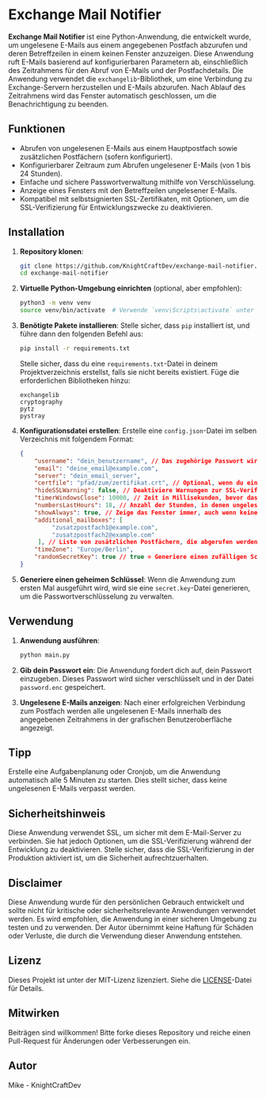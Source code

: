 # Exchange Mail Notifier

**Exchange Mail Notifier** ist eine Python-Anwendung, die entwickelt wurde, um ungelesene E-Mails aus einem angegebenen Postfach abzurufen und deren Betreffzeilen in einem keinen Fenster anzuzeigen. Diese Anwendung ruft E-Mails basierend auf konfigurierbaren Parametern ab, einschließlich des Zeitrahmens für den Abruf von E-Mails und der Postfachdetails. Die Anwendung verwendet die `exchangelib`-Bibliothek, um eine Verbindung zu Exchange-Servern herzustellen und E-Mails abzurufen.
Nach Ablauf des Zeitrahmens wird das Fenster automatisch geschlossen, um die Benachrichtigung zu beenden.

## Funktionen

- Abrufen von ungelesenen E-Mails aus einem Hauptpostfach sowie zusätzlichen Postfächern (sofern konfiguriert).
- Konfigurierbarer Zeitraum zum Abrufen ungelesener E-Mails (von 1 bis 24 Stunden).
- Einfache und sichere Passwortverwaltung mithilfe von Verschlüsselung.
- Anzeige eines Fensters mit den Betreffzeilen ungelesener E-Mails.
- Kompatibel mit selbstsignierten SSL-Zertifikaten, mit Optionen, um die SSL-Verifizierung für Entwicklungszwecke zu deaktivieren.

## Installation

1. **Repository klonen**:
   ```sh
   git clone https://github.com/KnightCraftDev/exchange-mail-notifier.git
   cd exchange-mail-notifier
   ```

2. **Virtuelle Python-Umgebung einrichten** (optional, aber empfohlen):
   ```sh
   python3 -m venv venv
   source venv/bin/activate  # Verwende `venv\Scripts\activate` unter Windows
   ```

3. **Benötigte Pakete installieren**:
   Stelle sicher, dass `pip` installiert ist, und führe dann den folgenden Befehl aus:
   ```sh
   pip install -r requirements.txt
   ```

   Stelle sicher, dass du eine `requirements.txt`-Datei in deinem Projektverzeichnis erstellst, falls sie nicht bereits existiert. Füge die erforderlichen Bibliotheken hinzu:
   ```
   exchangelib
   cryptography
   pytz
   pystray
   ```

4. **Konfigurationsdatei erstellen**:
   Erstelle eine `config.json`-Datei im selben Verzeichnis mit folgendem Format:
   ```json
   {
       "username": "dein_benutzername", // Das zugehörige Passwort wird beim ersten Start der Anwendung eingegeben und verschlüsselt gespeichert
       "email": "deine_email@example.com",
       "server": "dein_email_server",
       "certfile": "pfad/zum/zertifikat.crt", // Optional, wenn du ein selbstsigniertes Zertifikat verwendest
       "hideSSLWarning": false, // Deaktiviere Warnungen zur SSL-Verifizierung (true/false)
       "timerWindowsClose": 10000, // Zeit in Millisekunden, bevor das Fenster automatisch geschlossen wird
       "numbersLastHours": 18, // Anzahl der Stunden, in denen ungelesene E-Mails abgerufen werden
       "showAlways": true, // Zeige das Fenster immer, auch wenn keine ungelesenen E-Mails vorhanden sind (true/false)
       "additional_mailboxes": [
            "zusatzpostfach1@example.com",
            "zusatzpostfach2@example.com"
        ], // Liste von zusätzlichen Postfächern, die abgerufen werden sollen
       "timeZone": "Europe/Berlin",
       "randomSecretKey": true // true = Generiere einen zufälligen Schlüssel für die Passwortverschlüsselung (default); false = Verwende einen festen Schlüssel auf Basis des Benutzernamens und Betriebssystems
   }
   ```

5. **Generiere einen geheimen Schlüssel**:
   Wenn die Anwendung zum ersten Mal ausgeführt wird, wird sie eine `secret.key`-Datei generieren, um die Passwortverschlüsselung zu verwalten.

## Verwendung

1. **Anwendung ausführen**:
   ```sh
   python main.py
   ```

2. **Gib dein Passwort ein**: Die Anwendung fordert dich auf, dein Passwort einzugeben. Dieses Passwort wird sicher verschlüsselt und in der Datei `password.enc` gespeichert.

3. **Ungelesene E-Mails anzeigen**: Nach einer erfolgreichen Verbindung zum Postfach werden alle ungelesenen E-Mails innerhalb des angegebenen Zeitrahmens in der grafischen Benutzeroberfläche angezeigt.

## Tipp

Erstelle eine Aufgabenplanung oder Cronjob, um die Anwendung automatisch alle 5 Minuten zu starten. Dies stellt sicher, dass keine ungelesenen E-Mails verpasst werden.

## Sicherheitshinweis

Diese Anwendung verwendet SSL, um sicher mit dem E-Mail-Server zu verbinden. Sie hat jedoch Optionen, um die SSL-Verifizierung während der Entwicklung zu deaktivieren. Stelle sicher, dass die SSL-Verifizierung in der Produktion aktiviert ist, um die Sicherheit aufrechtzuerhalten.

## Disclaimer

Diese Anwendung wurde für den persönlichen Gebrauch entwickelt und sollte nicht für kritische oder sicherheitsrelevante Anwendungen verwendet werden. Es wird empfohlen, die Anwendung in einer sicheren Umgebung zu testen und zu verwenden. Der Autor übernimmt keine Haftung für Schäden oder Verluste, die durch die Verwendung dieser Anwendung entstehen.

## Lizenz

Dieses Projekt ist unter der MIT-Lizenz lizenziert. Siehe die [LICENSE](LICENSE)-Datei für Details.

## Mitwirken

Beiträgen sind willkommen! Bitte forke dieses Repository und reiche einen Pull-Request für Änderungen oder Verbesserungen ein.

## Autor

Mike - KnightCraftDev

